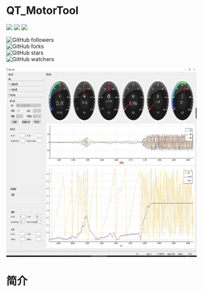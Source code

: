 # QT_MotorTool

![](https://img.shields.io/badge/Buile-win10-blue)  ![](https://img.shields.io/badge/QT-5.0%2B-brightgreen)  ![](https://img.shields.io/badge/language-C%2B%2B-red)  

![GitHub followers](https://img.shields.io/github/followers/snowdreams1006.svg?style=social)	
![GitHub forks](https://img.shields.io/github/forks/snowdreams1006/snowdreams1006.github.io.svg?style=social)	
![GitHub stars](https://img.shields.io/github/stars/snowdreams1006/snowdreams1006.github.io.svg?style=social)	
![GitHub watchers](https://img.shields.io/github/watchers/snowdreams1006/snowdreams1006.github.io.svg?style=social)
<div align=center><img width="1024" height="500" src="https://github.com/LXiuFeng/QT_MotorTool/blob/main/img/QQ%E5%9B%BE%E7%89%8720210611085033.jpg"></div>


# 简介
